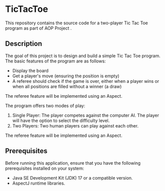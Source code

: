 # TicTacToe

This repository contains the source code for a two-player Tic Tac Toe program as part of AOP Project .

## Description

The goal of this project is to design and build a simple Tic Tac Toe program. The basic features of the program are as follows:

- Display the board
- Get a player's move (ensuring the position is empty)
- A referee should check if the game is over, either when a player wins or when all positions are filled without a winner (a draw)


The referee feature will be implemented using an Aspect.

The program offers two modes of play:
1. Single Player: The player competes against the computer AI. The player will have the option to select the difficulty level.
2. Two Players: Two human players can play against each other.

The referee feature will be implemented using an Aspect.

## Prerequisites

Before running this application, ensure that you have the following prerequisites installed on your system:

- Java SE Development Kit (JDK) 17 or a compatible version.
- AspectJ runtime libraries.
